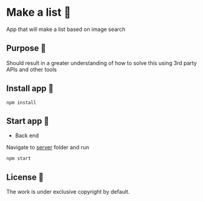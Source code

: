 # Make a list 📝

App that will make a list based on image search

## Purpose 💖

Should result in a greater understanding of how to solve this using 3rd party APIs and other tools

## Install app 🐣

```
npm install
```

## Start app 🚀

- Back end

Navigate to [server](./server) folder and run

```
npm start
```

## License 📝

The work is under exclusive copyright by default.
